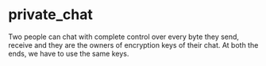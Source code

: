 # private_chat
Two people can chat with complete control over every byte they send, receive and they are the owners of encryption keys of their chat.
At both the ends, we have to use the same keys.


